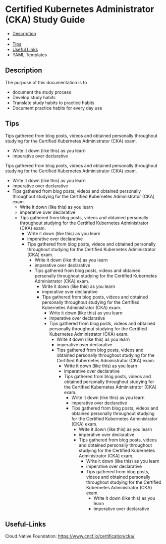 # Certified Kubernetes Administrator (CKA) Study Guide

- [Description](#Description)
- 
- [Tips](#Tips)
- [Useful Links](#Useful-Links)
- YAML Templates

## Description

The purpose of this documentation is to

- document the study process
- Develop study habits
- Translate study habits to practice habits
- Document practice habits for every day use

## Tips

Tips gathered from blog posts, videos and obtained personally throughout studying for the Certified Kubernetes Administrator (CKA) exam.

- Write it down (like this) as you learn
- imperative over declarative

Tips gathered from blog posts, videos and obtained personally throughout studying for the Certified Kubernetes Administrator (CKA) exam.

- Write it down (like this) as you learn
- imperative over declarative
- Tips gathered from blog posts, videos and obtained personally throughout studying for the Certified Kubernetes Administrator (CKA) exam.
  - Write it down (like this) as you learn
  - imperative over declarative
  - Tips gathered from blog posts, videos and obtained personally throughout studying for the Certified Kubernetes Administrator (CKA) exam.
    - Write it down (like this) as you learn
    - imperative over declarative
    - Tips gathered from blog posts, videos and obtained personally throughout studying for the Certified Kubernetes Administrator (CKA) exam.
      - Write it down (like this) as you learn
      - imperative over declarative
      - Tips gathered from blog posts, videos and obtained personally throughout studying for the Certified Kubernetes Administrator (CKA) exam.
        - Write it down (like this) as you learn
        - imperative over declarative
        - Tips gathered from blog posts, videos and obtained personally throughout studying for the Certified Kubernetes Administrator (CKA) exam.
          - Write it down (like this) as you learn
          - imperative over declarative
          - Tips gathered from blog posts, videos and obtained personally throughout studying for the Certified Kubernetes Administrator (CKA) exam.
            - Write it down (like this) as you learn
            - imperative over declarative
            - Tips gathered from blog posts, videos and obtained personally throughout studying for the Certified Kubernetes Administrator (CKA) exam.
              - Write it down (like this) as you learn
              - imperative over declarative
              - Tips gathered from blog posts, videos and obtained personally throughout studying for the Certified Kubernetes Administrator (CKA) exam.
                - Write it down (like this) as you learn
                - imperative over declarative
                - Tips gathered from blog posts, videos and obtained personally throughout studying for the Certified Kubernetes Administrator (CKA) exam.
                  - Write it down (like this) as you learn
                  - imperative over declarative
                  - Tips gathered from blog posts, videos and obtained personally throughout studying for the Certified Kubernetes Administrator (CKA) exam.
                    - Write it down (like this) as you learn
                    - imperative over declarative
                    - Tips gathered from blog posts, videos and obtained personally throughout studying for the Certified Kubernetes Administrator (CKA) exam.
                      - Write it down (like this) as you learn
                      - imperative over declarative

## Useful-Links

Cloud Native Foundation: https://www.cncf.io/certification/cka/